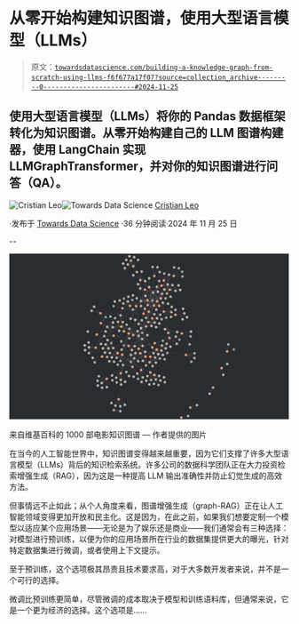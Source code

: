 # 从零开始构建知识图谱，使用大型语言模型（LLMs）

> 原文：[`towardsdatascience.com/building-a-knowledge-graph-from-scratch-using-llms-f6f677a17f07?source=collection_archive---------0-----------------------#2024-11-25`](https://towardsdatascience.com/building-a-knowledge-graph-from-scratch-using-llms-f6f677a17f07?source=collection_archive---------0-----------------------#2024-11-25)

## 使用大型语言模型（LLMs）将你的 Pandas 数据框架转化为知识图谱。从零开始构建自己的 LLM 图谱构建器，使用 LangChain 实现 LLMGraphTransformer，并对你的知识图谱进行问答（QA）。

[](https://medium.com/@cristianleo120?source=post_page---byline--f6f677a17f07--------------------------------)![Cristian Leo](https://medium.com/@cristianleo120?source=post_page---byline--f6f677a17f07--------------------------------)[](https://towardsdatascience.com/?source=post_page---byline--f6f677a17f07--------------------------------)![Towards Data Science](https://towardsdatascience.com/?source=post_page---byline--f6f677a17f07--------------------------------) [Cristian Leo](https://medium.com/@cristianleo120?source=post_page---byline--f6f677a17f07--------------------------------)

·发布于 [Towards Data Science](https://towardsdatascience.com/?source=post_page---byline--f6f677a17f07--------------------------------) ·36 分钟阅读·2024 年 11 月 25 日

--

![](img/5b9cb939817996b93d12ee568410a678.png)

来自维基百科的 1000 部电影知识图谱 — 作者提供的图片

在当今的人工智能世界中，知识图谱变得越来越重要，因为它们支撑了许多大型语言模型（LLMs）背后的知识检索系统。许多公司的数据科学团队正在大力投资检索增强生成（RAG），因为这是一种提高 LLM 输出准确性并防止幻觉生成的高效方法。

但事情远不止如此；从个人角度来看，图谱增强生成（graph-RAG）正在让人工智能领域变得更加开放和民主化。这是因为，在此之前，如果我们想要定制一个模型以适应某个应用场景——无论是为了娱乐还是商业——我们通常会有三种选择：对模型进行预训练，以便为你的应用场景所在行业的数据集提供更大的曝光，针对特定数据集进行微调，或者使用上下文提示。

至于预训练，这个选项极其昂贵且技术要求高，对于大多数开发者来说，并不是一个可行的选择。

微调比预训练更简单，尽管微调的成本取决于模型和训练语料库，但通常来说，它是一个更为经济的选择。这个选项是……
